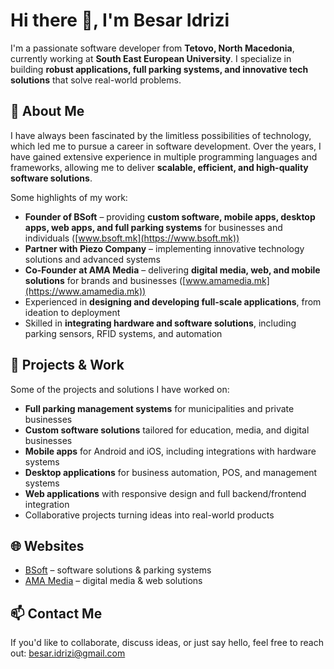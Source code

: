 # Hi there 👋, I'm Besar Idrizi

I'm a passionate software developer from **Tetovo, North Macedonia**, currently working at **South East European University**. I specialize in building **robust applications, full parking systems, and innovative tech solutions** that solve real-world problems.

## 🚀 About Me

I have always been fascinated by the limitless possibilities of technology, which led me to pursue a career in software development. Over the years, I have gained extensive experience in multiple programming languages and frameworks, allowing me to deliver **scalable, efficient, and high-quality software solutions**.

Some highlights of my work:

- **Founder of BSoft** – providing **custom software, mobile apps, desktop apps, web apps, and full parking systems** for businesses and individuals ([www.bsoft.mk](https://www.bsoft.mk))
- **Partner with Piezo Company** – implementing innovative technology solutions and advanced systems
- **Co-Founder at AMA Media** – delivering **digital media, web, and mobile solutions** for brands and businesses ([www.amamedia.mk](https://www.amamedia.mk))
- Experienced in **designing and developing full-scale applications**, from ideation to deployment
- Skilled in **integrating hardware and software solutions**, including parking sensors, RFID systems, and automation

## 📂 Projects & Work

Some of the projects and solutions I have worked on:

- **Full parking management systems** for municipalities and private businesses
- **Custom software solutions** tailored for education, media, and digital businesses
- **Mobile apps** for Android and iOS, including integrations with hardware systems
- **Desktop applications** for business automation, POS, and management systems
- **Web applications** with responsive design and full backend/frontend integration
- Collaborative projects turning ideas into real-world products

## 🌐 Websites

- [BSoft](https://www.bsoft.mk) – software solutions & parking systems
- [AMA Media](https://www.amamedia.mk) – digital media & web solutions

## 📫 Contact Me

If you'd like to collaborate, discuss ideas, or just say hello, feel free to reach out: [besar.idrizi@gmail.com](mailto:besar.idrizi@gmail.com)
